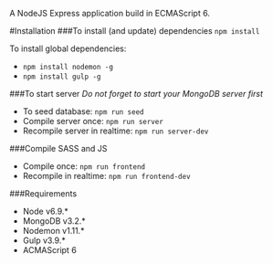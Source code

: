A NodeJS Express application build in ECMAScript 6.

#Installation
###To install (and update) dependencies
`npm install`

To install global dependencies:
* `npm install nodemon -g`
* `npm install gulp -g`

###To start server
_Do not forget to start your MongoDB server first_
* To seed database: `npm run seed`
* Compile server once: `npm run server`
* Recompile server in realtime: `npm run server-dev`

###Compile SASS and JS
* Compile once: `npm run frontend`
* Recompile in realtime: `npm run frontend-dev`

###Requirements
* Node v6.9.*
* MongoDB v3.2.*
* Nodemon v1.11.*
* Gulp v3.9.*
* ACMAScript 6
